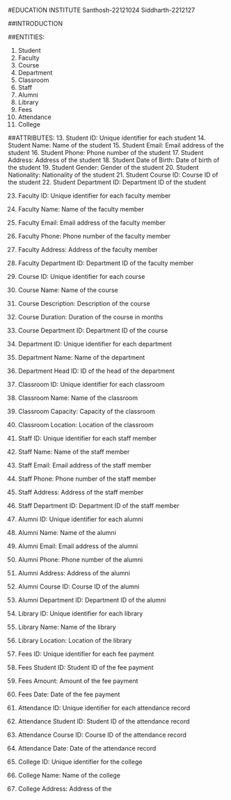 #EDUCATION INSTITUTE
    Santhosh-22121024
    Siddharth-2212127
    
##INTRODUCTION
  



##ENTITIES:
1.	Student
2.	Faculty
3.	Course
4.	Department
5.	Classroom
6.	Staff
7.	Alumni
8.	Library
9.	Fees
10.	Attendance
11.	College


##ATTRIBUTES:
13.	Student ID: Unique identifier for each student
14.	Student Name: Name of the student
15.	Student Email: Email address of the student
16.	Student Phone: Phone number of the student
17.	Student Address: Address of the student
18.	Student Date of Birth: Date of birth of the student
19.	Student Gender: Gender of the student
20.	Student Nationality: Nationality of the student
21.	Student Course ID: Course ID of the student
22.	Student Department ID: Department ID of the student

23.	Faculty ID: Unique identifier for each faculty member
24.	Faculty Name: Name of the faculty member
25.	Faculty Email: Email address of the faculty member
26.	Faculty Phone: Phone number of the faculty member
27.	Faculty Address: Address of the faculty member
28.	Faculty Department ID: Department ID of the faculty member

29.	Course ID: Unique identifier for each course
30.	Course Name: Name of the course
31.	Course Description: Description of the course
32.	Course Duration: Duration of the course in months
33.	Course Department ID: Department ID of the course

34.	Department ID: Unique identifier for each department
35.	Department Name: Name of the department
36.	Department Head ID: ID of the head of the department

37.	Classroom ID: Unique identifier for each classroom
38.	Classroom Name: Name of the classroom
39.	Classroom Capacity: Capacity of the classroom
40.	Classroom Location: Location of the classroom

41.	Staff ID: Unique identifier for each staff member
42.	Staff Name: Name of the staff member
43.	Staff Email: Email address of the staff member
44.	Staff Phone: Phone number of the staff member
45.	Staff Address: Address of the staff member
46.	Staff Department ID: Department ID of the staff member

47.	Alumni ID: Unique identifier for each alumni
48.	Alumni Name: Name of the alumni
49.	Alumni Email: Email address of the alumni
50.	Alumni Phone: Phone number of the alumni
51.	Alumni Address: Address of the alumni
52.	Alumni Course ID: Course ID of the alumni
53.	Alumni Department ID: Department ID of the alumni

54.	Library ID: Unique identifier for each library
55.	Library Name: Name of the library
56.	Library Location: Location of the library

57.	Fees ID: Unique identifier for each fee payment
58.	Fees Student ID: Student ID of the fee payment
59.	Fees Amount: Amount of the fee payment
60.	Fees Date: Date of the fee payment

61.	Attendance ID: Unique identifier for each attendance record
62.	Attendance Student ID: Student ID of the attendance record
63.	Attendance Course ID: Course ID of the attendance record
64.	Attendance Date: Date of the attendance record

65.	College ID: Unique identifier for the college
66.	College Name: Name of the college
67.	College Address: Address of the




